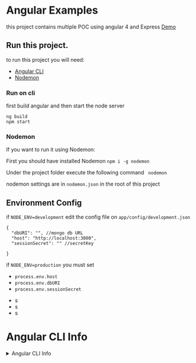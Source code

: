 # Angular Examples

this project contains multiple POC using angular 4 and Express
[Demo](https://angular-examples.herokuapp.com/hero/dashboard)

## Run this project.
to run this project you will need:
 * [Angular CLI](https://github.com/angular/angular-cli)
 * [Nodemon](https://nodemon.io/)

### Run on cli 
first build angular and then start the node server
``` 
ng build
npm start
```
### Nodemon

If you want to run it using Nodemon:

First you should have installed Nodemon
```npm i -g nodemon ```

Under the project folder execute the following  command
``` nodemon```

nodemon settings are in `nodemon.json` in the root of this project

## Environment Config
if `NODE_ENV=development` edit the config file on `app/config/development.json`
```
{
  "dbURI": "", //mongo db URL
  "host": "http://localhost:3000",
  "sessionSecret": "" //secretKey

}
```
if `NODE_ENV=production` you must set
* `process.env.host`
* `process.env.dbURI`
* `process.env.sessionSecret`


- s
- s
- s

# Angular CLI Info
<details>
<summary>Angular CLI Info</summary>


This project was generated with [Angular CLI](https://github.com/angular/angular-cli) version 1.1.3.

## Development server

Run `ng serve` for a dev server. Navigate to `http://localhost:4200/`. The app will automatically reload if you change any of the source files.

## Code scaffolding

Run `ng generate component component-name` to generate a new component. You can also use `ng generate directive|pipe|service|class|module`.

## Build

Run `ng build` to build the project. The build artifacts will be stored in the `dist/` directory. Use the `-prod` flag for a production build.

## Running unit tests

Run `ng test` to execute the unit tests via [Karma](https://karma-runner.github.io).

## Running end-to-end tests

Run `ng e2e` to execute the end-to-end tests via [Protractor](http://www.protractortest.org/).
Before running the tests make sure you are serving the app via `ng serve`.

## Further help

To get more help on the Angular CLI use `ng help` or go check out the [Angular CLI README](https://github.com/angular/angular-cli/blob/master/README.md).
</details>